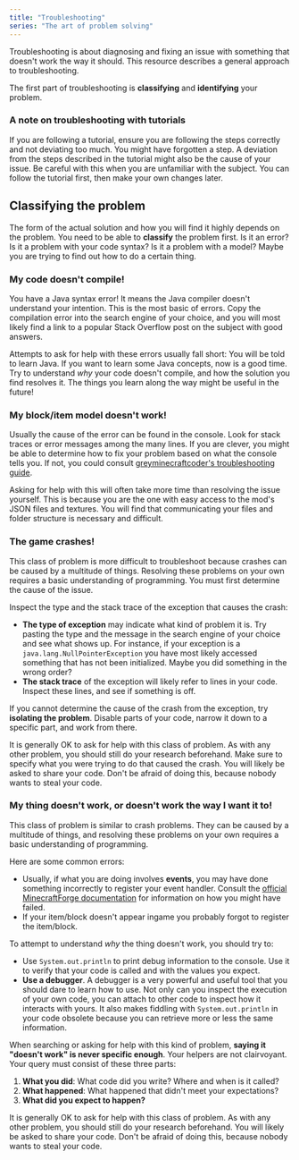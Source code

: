 ```yaml
---
title: "Troubleshooting"
series: "The art of problem solving"
---
```

Troubleshooting is about diagnosing and fixing an issue with something that doesn't work the way it should.
This resource describes a general approach to troubleshooting.

The first part of troubleshooting is **classifying** and **identifying** your problem.

### A note on troubleshooting with tutorials
If you are following a tutorial, ensure you are following the steps correctly and not deviating too much.
You might have forgotten a step.
A deviation from the steps described in the tutorial might also be the cause of your issue.
Be careful with this when you are unfamiliar with the subject. You can follow the tutorial first, then make your own changes later.

## Classifying the problem
The form of the actual solution and how you will find it highly depends on the problem.
You need to be able to **classify** the problem first.
Is it an error? Is it a problem with your code syntax? Is it a problem with a model?
Maybe you are trying to find out how to do a certain thing.

### My code doesn't compile!
You have a Java syntax error! It means the Java compiler doesn't understand your intention. This is the most basic of errors.
Copy the compilation error into the search engine of your choice, and you will most likely find a link to a popular Stack Overflow post on the subject with good answers.

Attempts to ask for help with these errors usually fall short: You will be told to learn Java.
If you want to learn some Java concepts, now is a good time. Try to understand _why_ your code doesn't compile, and how the solution you find resolves it.
The things you learn along the way might be useful in the future!

### My block/item model doesn't work!
Usually the cause of the error can be found in the console. Look for stack traces or error messages among the many lines.
If you are clever, you might be able to determine how to fix your problem based on what the console tells you.
If not, you could consult [greyminecraftcoder's troubleshooting guide](http://greyminecraftcoder.blogspot.no/2015/03/troubleshooting-block-and-item-rendering.html).

Asking for help with this will often take more time than resolving the issue yourself.
This is because you are the one with easy access to the mod's JSON files and textures.
You will find that communicating your files and folder structure is necessary and difficult.

### The game crashes!
This class of problem is more difficult to troubleshoot because crashes can be caused by a multitude of things.
Resolving these problems on your own requires a basic understanding of programming. You must first determine the cause of the issue.

Inspect the type and the stack trace of the exception that causes the crash:
- **The type of exception** may indicate what kind of problem it is.
  Try pasting the type and the message in the search engine of your choice and see what shows up.
  For instance, if your exception is a `java.lang.NullPointerException` you have most likely accessed something that has not been initialized.
  Maybe you did something in the wrong order?
- **The stack trace** of the exception will likely refer to lines in your code. Inspect these lines, and see if something is off.

If you cannot determine the cause of the crash from the exception, try **isolating the problem**.
Disable parts of your code, narrow it down to a specific part, and work from there.

It is generally OK to ask for help with this class of problem.
As with any other problem, you should still do your research beforehand.
Make sure to specify what you were trying to do that caused the crash.
You will likely be asked to share your code. Don't be afraid of doing this, because nobody wants to steal your code.

### My thing doesn't work, or doesn't work the way I want it to!
This class of problem is similar to crash problems.
They can be caused by a multitude of things, and resolving these problems on your own requires a basic understanding of programming.

Here are some common errors:
- Usually, if what you are doing involves **events**, you may have done something incorrectly to register your event handler.
  Consult the [official MinecraftForge documentation](https://mcforge.readthedocs.io/en/latest/events/intro/) for information on how you might have failed.
- If your item/block doesn't appear ingame you probably forgot to register the item/block.

To attempt to understand _why_ the thing doesn't work, you should try to:
- Use `System.out.println` to print debug information to the console. Use it to verify that your code is called and with the values you expect.
- **Use a debugger**. A debugger is a very powerful and useful tool that you should dare to learn how to use.
  Not only can you inspect the execution of your own code, you can attach to other code to inspect how it interacts with yours.
  It also makes fiddling with `System.out.println` in your code obsolete because you can retrieve more or less the same information.

When searching or asking for help with this kind of problem, **saying it "doesn't work" is never specific enough**.
Your helpers are not clairvoyant. Your query must consist of these three parts:
1. **What you did**: What code did you write? Where and when is it called?
2. **What happened**: What happened that didn't meet your expectations?
3. **What did you expect to happen?**

It is generally OK to ask for help with this class of problem. As with any other problem, you should still do your research beforehand.
You will likely be asked to share your code. Don't be afraid of doing this, because nobody wants to steal your code.
